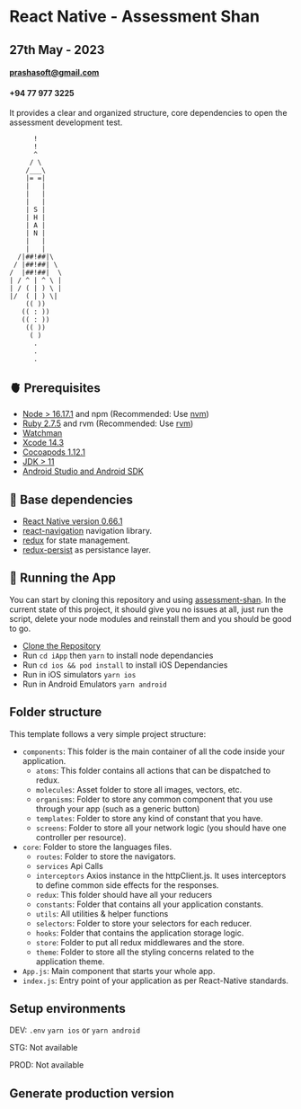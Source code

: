 # React Native - Assessment Shan

## 27th May - 2023

#### [prashasoft@gmail.com](mailto:prashasoft@gmail.com)

#### +94 77 977 3225

It provides a clear and organized structure, core dependencies to open the assessment development test.
```
      !
      !
      ^ 
     / \ 
    /___\
    |= =| 
    |   |
    |   | 
    |   | 
    | S | 
    | H | 
    | A | 
    | N | 
    |   |  
    |   |
  /|##!##|\
 / |##!##| \
/  |##!##|  \
| / ^ | ^ \ |
| / ( | ) \ |
|/  ( | ) \| 
    (( )) 
   (( : )) 
   (( : )) 
    (( )) 
     ( ) 
      . 
      . 
      .

```
## 🫀 Prerequisites

- [Node > 16.17.1](https://nodejs.org) and npm (Recommended: Use [nvm](https://github.com/nvm-sh/nvm))
- [Ruby 2.7.5](https://www.ruby-lang.org/en/) and rvm (Recommended: Use [rvm](https://rvm.io/))
- [Watchman](https://facebook.github.io/watchman)
- [Xcode 14.3](https://developer.apple.com/xcode)
- [Cocoapods 1.12.1](https://cocoapods.org)
- [JDK > 11](https://www.oracle.com/java/technologies/javase-jdk11-downloads.html)
- [Android Studio and Android SDK](https://developer.android.com/studio)

## 🍒 Base dependencies

- [React Native version 0.66.1](https://reactnative.dev)
- [react-navigation](https://reactnavigation.org/) navigation library.
- [redux](https://redux.js.org/) for state management.
- [redux-persist](https://github.com/rt2zz/redux-persist) as persistance layer.

## 🚀 Running the App

You can start by cloning this repository and using [assessment-shan](https://github.com/shandhiviyarajan/interview-assessment-shan). In the current state of this project, it should give you no issues at all, just run the script, delete your node modules and reinstall them and you should be good to go.

- [Clone the Repository](https://github.com/shandhiviyarajan/interview-assessment-shan)
- Run `cd iApp` then `yarn` to install node dependancies
- Run `cd ios && pod install` to install iOS Dependancies
- Run in iOS simulators `yarn ios`
- Run in Android Emulators `yarn android`

## Folder structure

This template follows a very simple project structure:

- `components`: This folder is the main container of all the code inside your application.
  - `atoms`: This folder contains all actions that can be dispatched to redux.
  - `molecules`: Asset folder to store all images, vectors, etc.
  - `organisms`: Folder to store any common component that you use through your app (such as a generic button)
  - `templates`: Folder to store any kind of constant that you have.
  - `screens`: Folder to store all your network logic (you should have one controller per resource).
- `core`: Folder to store the languages files.
  - `routes`: Folder to store the navigators.
  - `services` Api Calls
  - `interceptors` Axios instance in the httpClient.js. It uses interceptors to define common side effects for the responses.
  - `redux`: This folder should have all your reducers
  - `constants`: Folder that contains all your application constants.
  - `utils`: All utilities & helper functions
  - `selectors`: Folder to store your selectors for each reducer.
  - `hooks`: Folder that contains the application storage logic.
  - `store`: Folder to put all redux middlewares and the store.
  - `theme`: Folder to store all the styling concerns related to the application theme.
- `App.js`: Main component that starts your whole app.
- `index.js`: Entry point of your application as per React-Native standards.

## Setup environments

DEV: `.env` `yarn ios` or `yarn android`

STG: Not available

PROD: Not available

## Generate production version
